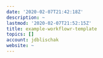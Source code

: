 ```yaml
---
date: '2020-02-07T21:42:18Z'
description: ~
lastmod: '2020-02-07T21:52:15Z'
title: example-workflowr-template
topics: []
account: jdblischak
website: ~
---
```


